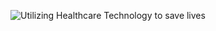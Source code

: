 ![Utilizing Healthcare Technology to save lives](https://github.com/kenishadcosta/images-/assets/85060661/fd7b1598-7a71-4592-a957-d0b3477abbf6)
